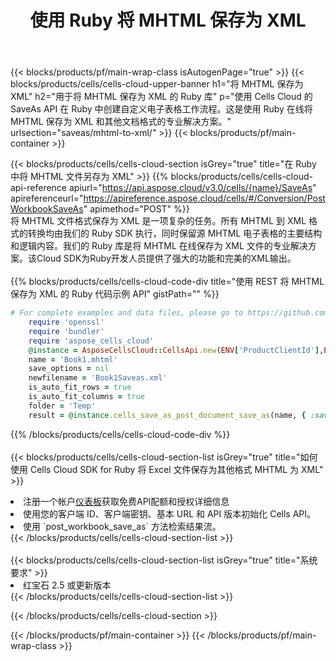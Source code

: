 ﻿---
title: 使用 Ruby 将 MHTML 保存为 XML
description: 利用Aspose.Cells Cloud SDK for Ruby将MHTML格式文件保存为XML格式文件。
---
{{< blocks/products/pf/main-wrap-class isAutogenPage="true" >}}
{{< blocks/products/cells/cells-cloud-upper-banner h1="将 MHTML 保存为 XML" h2="用于将 MHTML 保存为 XML 的 Ruby 库" p="使用 Cells Cloud 的 SaveAs API 在 Ruby 中创建自定义电子表格工作流程。这是使用 Ruby 在线将 MHTML 保存为 XML 和其他文档格式的专业解决方案。" urlsection="saveas/mhtml-to-xml/" >}}
{{< blocks/products/pf/main-container >}}

{{< blocks/products/cells/cells-cloud-section isGrey="true" title="在 Ruby 中将 MHTML 文件另存为 XML" >}}
{{% blocks/products/cells/cells-cloud-api-reference apiurl="https://api.aspose.cloud/v3.0/cells/{name}/SaveAs" apireferenceurl="https://apireference.aspose.cloud/cells/#/Conversion/PostWorkbookSaveAs" apimethod="POST" %}}
<br/>
将 MHTML 文件格式保存为 XML 是一项复杂的任务。所有 MHTML 到 XML 格式的转换均由我们的 Ruby SDK 执行，同时保留源 MHTML 电子表格的主要结构和逻辑内容。我们的 Ruby 库是将 MHTML 在线保存为 XML 文件的专业解决方案。该Cloud SDK为Ruby开发人员提供了强大的功能和完美的XML输出。
<br/>
<br/>
{{% blocks/products/cells/cells-cloud-code-div title="使用 REST 将 MHTML 保存为 XML 的 Ruby 代码示例 API" gistPath="" %}}
  
```ruby
# For complete examples and data files, please go to https://github.com/aspose-cells-cloud/aspose-cells-cloud-ruby/
    require 'openssl'
    require 'bundler'
    require 'aspose_cells_cloud'
    @instance = AsposeCellsCloud::CellsApi.new(ENV['ProductClientId'],ENV['ProductClientSecret'])
    name = 'Book1.mhtml'
    save_options = nil
    newfilename = 'Book1Saveas.xml'
    is_auto_fit_rows = true
    is_auto_fit_columns = true
    folder = 'Temp'
    result = @instance.cells_save_as_post_document_save_as(name, { :save_options=>save_options, :newfilename=>(folder+"/"+newfilename), :is_auto_fit_rows=>is_auto_fit_rows, :is_auto_fit_columns=>is_auto_fit_columns, :folder=>folder})
```
  
{{% /blocks/products/cells/cells-cloud-code-div %}}
<br/>
<br/>
{{< blocks/products/cells/cells-cloud-section-list isGrey="true" title="如何使用 Cells Cloud SDK for Ruby 将 Excel 文件保存为其他格式 MHTML 为 XML" >}}
<li>注册一个帐户<a href="https://dashboard.aspose.cloud/">仪表板</a>获取免费API配额和授权详细信息</li>
<li>使用您的客户端 ID、客户端密钥、基本 URL 和 API 版本初始化 Cells API。</li>
<li>使用 `post_workbook_save_as` 方法检索结果流。</li>
{{< /blocks/products/cells/cells-cloud-section-list >}}
<br/>
<br/>
{{< blocks/products/cells/cells-cloud-section-list isGrey="true" title="系统要求" >}}
<li>红宝石 2.5 或更新版本</li>
{{< /blocks/products/cells/cells-cloud-section-list >}}

{{< /blocks/products/cells/cells-cloud-section >}}

{{< /blocks/products/pf/main-container >}}
{{< /blocks/products/pf/main-wrap-class >}}
